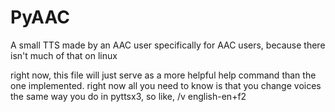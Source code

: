 # PyAAC
A small TTS made by an AAC user specifically for AAC users, because there isn't much of that on linux

right now, this file will just serve as a more helpful help command than the one implemented. right now all you need to know is that you change voices the same way you do in pyttsx3, so like, /v english-en+f2
